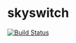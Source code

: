 # skyswitch

[![Build Status](https://travis-ci.org/error418/skyswitch.svg?branch=master)](https://travis-ci.org/error418/skyswitch)
